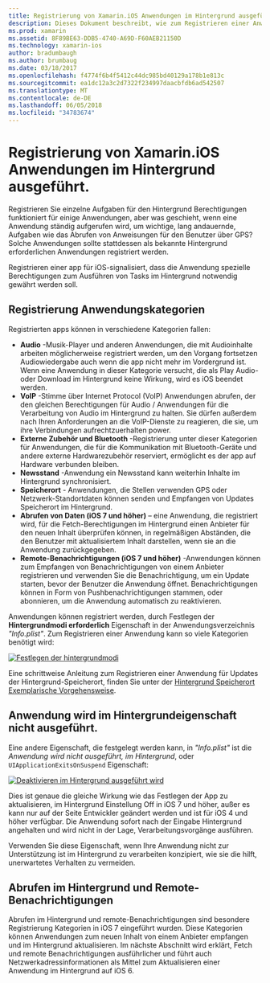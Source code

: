 ```yaml
---
title: Registrierung von Xamarin.iOS Anwendungen im Hintergrund ausgeführt.
description: Dieses Dokument beschreibt, wie zum Registrieren einer Anwendung Xamarin.iOS im Hintergrund ausgeführt wird. Es wird erläutert, Audio-apps, VoIP-apps, externe Zubehör und Bluetooth und vieles mehr.
ms.prod: xamarin
ms.assetid: 8F89BE63-DDB5-4740-A69D-F60AEB21150D
ms.technology: xamarin-ios
author: bradumbaugh
ms.author: brumbaug
ms.date: 03/18/2017
ms.openlocfilehash: f4774f6b4f5412c44dc985bd40129a178b1e813c
ms.sourcegitcommit: ea1dc12a3c2d7322f234997daacbfdb6ad542507
ms.translationtype: MT
ms.contentlocale: de-DE
ms.lasthandoff: 06/05/2018
ms.locfileid: "34783674"
---
```

# <a name="registering-xamarinios-apps-to-run-in-the-background"></a>Registrierung von Xamarin.iOS Anwendungen im Hintergrund ausgeführt.

Registrieren Sie einzelne Aufgaben für den Hintergrund Berechtigungen funktioniert für einige Anwendungen, aber was geschieht, wenn eine Anwendung ständig aufgerufen wird, um wichtige, lang andauernde, Aufgaben wie das Abrufen von Anweisungen für den Benutzer über GPS? Solche Anwendungen sollte stattdessen als bekannte Hintergrund erforderlichen Anwendungen registriert werden.

Registrieren einer app für iOS-signalisiert, dass die Anwendung spezielle Berechtigungen zum Ausführen von Tasks im Hintergrund notwendig gewährt werden soll.

## <a name="application-registration-categories"></a>Registrierung Anwendungskategorien

Registrierten apps können in verschiedene Kategorien fallen:

-  **Audio** -Musik-Player und anderen Anwendungen, die mit Audioinhalte arbeiten möglicherweise registriert werden, um den Vorgang fortsetzen Audiowiedergabe auch wenn die app nicht mehr im Vordergrund ist. Wenn eine Anwendung in dieser Kategorie versucht, die als Play Audio- oder Download im Hintergrund keine Wirkung, wird es iOS beendet werden.
-  **VoIP** -Stimme über Internet Protocol (VoIP) Anwendungen abrufen, der den gleichen Berechtigungen für Audio / Anwendungen für die Verarbeitung von Audio im Hintergrund zu halten. Sie dürfen außerdem nach Ihren Anforderungen an die VoIP-Dienste zu reagieren, die sie, um ihre Verbindungen aufrechtzuerhalten power.
-  **Externe Zubehör und Bluetooth** -Registrierung unter dieser Kategorien für Anwendungen, die für die Kommunikation mit Bluetooth-Geräte und andere externe Hardwarezubehör reserviert, ermöglicht es der app auf Hardware verbunden bleiben.
-  **Newsstand** -Anwendung ein Newsstand kann weiterhin Inhalte im Hintergrund synchronisiert.
-  **Speicherort** - Anwendungen, die Stellen verwenden GPS oder Netzwerk-Standortdaten können senden und Empfangen von Updates Speicherort im Hintergrund.
-  **Abrufen von Daten (iOS 7 und höher)** – eine Anwendung, die registriert wird, für die Fetch-Berechtigungen im Hintergrund einen Anbieter für den neuen Inhalt überprüfen können, in regelmäßigen Abständen, die den Benutzer mit aktualisiertem Inhalt darstellen, wenn sie an die Anwendung zurückgegeben.
-  **Remote-Benachrichtigungen (iOS 7 und höher)** -Anwendungen können zum Empfangen von Benachrichtigungen von einem Anbieter registrieren und verwenden Sie die Benachrichtigung, um ein Update starten, bevor der Benutzer die Anwendung öffnet. Benachrichtigungen können in Form von Pushbenachrichtigungen stammen, oder abonnieren, um die Anwendung automatisch zu reaktivieren.


Anwendungen können registriert werden, durch Festlegen der **Hintergrundmodi erforderlich** Eigenschaft in der Anwendungsverzeichnis *"Info.plist"*. Zum Registrieren einer Anwendung kann so viele Kategorien benötigt wird:

 [![](registering-applications-to-run-in-background-images/bgmodes.png "Festlegen der hintergrundmodi")](registering-applications-to-run-in-background-images/bgmodes.png#lightbox)

Eine schrittweise Anleitung zum Registrieren einer Anwendung für Updates der Hintergrund-Speicherort, finden Sie unter der [Hintergrund Speicherort Exemplarische Vorgehensweise](~/ios/app-fundamentals/backgrounding/ios-backgrounding-walkthroughs/location-walkthrough.md).

## <a name="application-does-not-run-in-background-property"></a>Anwendung wird im Hintergrundeigenschaft nicht ausgeführt.

Eine andere Eigenschaft, die festgelegt werden kann, in *"Info.plist"* ist die *Anwendung wird nicht ausgeführt, im Hintergrund*, oder `UIApplicationExitsOnSuspend` Eigenschaft:

 [![](registering-applications-to-run-in-background-images/plist.png "Deaktivieren im Hintergrund ausgeführt wird")](registering-applications-to-run-in-background-images/plist.png#lightbox)

Dies ist genaue die gleiche Wirkung wie das Festlegen der App zu aktualisieren, im Hintergrund Einstellung Off in iOS 7 und höher, außer es kann nur auf der Seite Entwickler geändert werden und ist für iOS 4 und höher verfügbar. Die Anwendung sofort nach der Eingabe Hintergrund angehalten und wird nicht in der Lage, Verarbeitungsvorgänge ausführen.

Verwenden Sie diese Eigenschaft, wenn Ihre Anwendung nicht zur Unterstützung ist im Hintergrund zu verarbeiten konzipiert, wie sie die hilft, unerwartetes Verhalten zu vermeiden.

## <a name="background-fetch-and-remote-notifications"></a>Abrufen im Hintergrund und Remote-Benachrichtigungen

Abrufen im Hintergrund und remote-Benachrichtigungen sind besondere Registrierung Kategorien in iOS 7 eingeführt wurden. Diese Kategorien können Anwendungen zum neuen Inhalt von einem Anbieter empfangen und im Hintergrund aktualisieren. Im nächste Abschnitt wird erklärt, Fetch und remote Benachrichtigungen ausführlicher und führt auch Netzwerkadressinformationen als Mittel zum Aktualisieren einer Anwendung im Hintergrund auf iOS 6.
